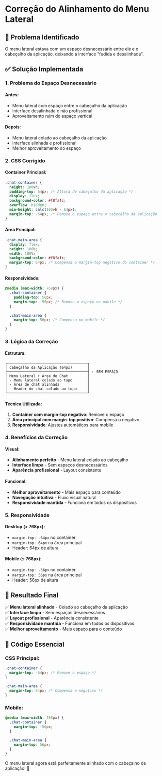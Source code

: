 # Correção do Alinhamento do Menu Lateral

## 🎯 Problema Identificado
O menu lateral estava com um espaço desnecessário entre ele e o cabeçalho da aplicação, deixando a interface "fudida e desalinhada".

## ✅ Solução Implementada

### 1. Problema do Espaço Desnecessário

#### Antes:
- Menu lateral com espaço entre o cabeçalho da aplicação
- Interface desalinhada e não profissional
- Aproveitamento ruim do espaço vertical

#### Depois:
- Menu lateral colado ao cabeçalho da aplicação
- Interface alinhada e profissional
- Melhor aproveitamento do espaço

### 2. CSS Corrigido

#### Container Principal:
```css
.chat-container {
  height: 100vh;
  padding-top: 64px; /* Altura do cabeçalho da aplicação */
  display: flex;
  background-color: #f8fafc;
  overflow: hidden;
  min-height: calc(100vh - 64px);
  margin-top: -64px; /* Remove o espaço entre o cabeçalho da aplicação e o container */
}
```

#### Área Principal:
```css
.chat-main-area {
  display: flex;
  height: 100%;
  width: 100%;
  background-color: #f8fafc;
  margin-top: 64px; /* Compensa o margin-top negativo do container */
}
```

#### Responsividade:
```css
@media (max-width: 768px) {
  .chat-container {
    padding-top: 56px;
    margin-top: -56px; /* Remove o espaço no mobile */
  }
  
  .chat-main-area {
    margin-top: 56px; /* Compensa no mobile */
  }
}
```

### 3. Lógica da Correção

#### Estrutura:
```
┌─────────────────────────────────────┐
│ Cabeçalho da Aplicação (64px)       │
├─────────────────────────────────────┤ ← SEM ESPAÇO
│ Menu Lateral + Área de Chat         │
│ - Menu lateral colado ao topo       │
│ - Área de chat alinhada             │
│ - Header do chat colado ao topo     │
└─────────────────────────────────────┘
```

#### Técnica Utilizada:
1. **Container com margin-top negativo**: Remove o espaço
2. **Área principal com margin-top positivo**: Compensa o negativo
3. **Responsividade**: Ajustes automáticos para mobile

### 4. Benefícios da Correção

#### Visual:
- **Alinhamento perfeito** - Menu lateral colado ao cabeçalho
- **Interface limpa** - Sem espaços desnecessários
- **Aparência profissional** - Layout consistente

#### Funcional:
- **Melhor aproveitamento** - Mais espaço para conteúdo
- **Navegação intuitiva** - Fluxo visual natural
- **Responsividade mantida** - Funciona em todos os dispositivos

### 5. Responsividade

#### Desktop (> 768px):
- `margin-top: -64px` no container
- `margin-top: 64px` na área principal
- Header: 64px de altura

#### Mobile (≤ 768px):
- `margin-top: -56px` no container
- `margin-top: 56px` na área principal
- Header: 56px de altura

## 🚀 Resultado Final

✅ **Menu lateral alinhado** - Colado ao cabeçalho da aplicação  
✅ **Interface limpa** - Sem espaços desnecessários  
✅ **Layout profissional** - Aparência consistente  
✅ **Responsividade mantida** - Funciona em todos os dispositivos  
✅ **Melhor aproveitamento** - Mais espaço para o conteúdo  

## 📝 Código Essencial

### CSS Principal:
```css
.chat-container {
  margin-top: -64px; /* Remove o espaço */
}

.chat-main-area {
  margin-top: 64px; /* Compensa o negativo */
}
```

### Mobile:
```css
@media (max-width: 768px) {
  .chat-container {
    margin-top: -56px;
  }
  
  .chat-main-area {
    margin-top: 56px;
  }
}
```

O menu lateral agora está perfeitamente alinhado com o cabeçalho da aplicação! 🎉
